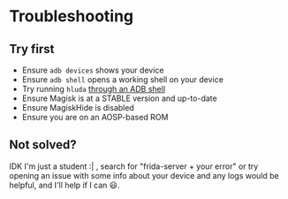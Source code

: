 # Troubleshooting

## Try first
- Ensure `adb devices` shows your device
- Ensure `adb shell` opens a working shell on your device
- Try running `hluda` [through an ADB shell](https://www.frida.re/docs/android/)
- Ensure Magisk is at a STABLE version and up-to-date
- Ensure MagiskHide is disabled
- Ensure you are on an AOSP-based ROM

## Not solved?
IDK I'm just a student :| , search for "frida-server + your error" or try opening an issue with some info about your device and any logs would be helpful, and I'll help if I can 😃.